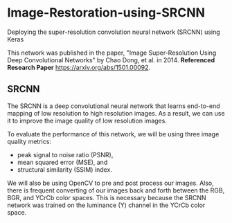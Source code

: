 # Image-Restoration-using-SRCNN
Deploying the super-resolution convolution neural network (SRCNN) using Keras

This network was published in the paper, "Image Super-Resolution Using Deep Convolutional Networks" by Chao Dong, et al. in 2014. 
**Referenced Research Paper** https://arxiv.org/abs/1501.00092.

## SRCNN
The SRCNN is a deep convolutional neural network that learns end-to-end mapping of low resolution to high resolution images. As a result, we can use it to improve the image quality of low resolution images.

To evaluate the performance of this network, we will be using three image quality metrics:
- peak signal to noise ratio (PSNR), 
- mean squared error (MSE), and 
- structural similarity (SSIM) index.

We will also be using OpenCV to pre and post process our images. Also, there is frequent converting of our images back and forth between the RGB, BGR, and YCrCb color spaces. This is necessary because the SRCNN network was trained on the luminance (Y) channel in the YCrCb color space.

